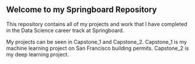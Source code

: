 ## Welcome to my Springboard Repository

This repository contains all of my projects and work that I have completed in the Data Science career track at Springboard. 

My projects can be seen in Capstone_1 and Capstone_2. Capstone_1 is my machine learning project on San Francisco building permits. Capstone_2 is my deep learning project. 


